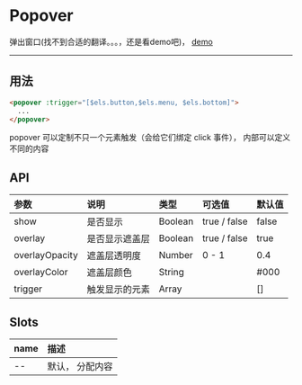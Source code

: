 # Popover

弹出窗口(找不到合适的翻译。。。，还是看demo吧)， [demo](https://myronliu347.github.io/vue-carbon/#!/popover)

----

## 用法

```html
<popover :trigger="[$els.button,$els.menu, $els.bottom]">
  ...
</popover>
```

popover 可以定制不只一个元素触发（会给它们绑定 click 事件）， 内部可以定义不同的内容

## API

| 参数 | 说明 |	类型 | 可选值 | 默认值 |
| :---- | :---- | :---- | :---- | :---- |
| show | 是否显示 | Boolean | true / false | false |
| overlay | 是否显示遮盖层 |  Boolean  | true / false | true |
| overlayOpacity | 遮盖层透明度 | Number | 0 - 1 | 0.4 |
| overlayColor | 遮盖层颜色 | String |  | #000 |
| trigger | 触发显示的元素 | Array |  | [] |

## Slots

| name | 描述 |
| :------------- | :------------- |
| -- | 默认， 分配内容 |
